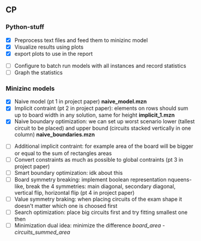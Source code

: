 ## CP

### Python-stuff
* [x] Preprocess text files and feed them to minizinc model
* [x] Visualize results using plots 
* [x] export plots to use in the report
- [ ]  Configure to batch run models with all instances and record statistics
- [ ]  Graph the statistics

### Minizinc models
* [x] Naive model (pt 1 in project paper) **naive_model.mzn**
* [x] Implicit contraint (pt 2 in project paper): elements on rows should sum up to board width in any solution, same for height **implicit_1.mzn**
* [x] Naive boundary optimization: we can set up worst scenario lower (tallest circuit to be placed) and upper bound (circuits stacked vertically in one column) **naive_boundaries.mzn**
- [ ] Additional implicit contraint: for example area of the board will be bigger or equal to the sum of rectangles areas
- [ ] Convert constraints as much as possible to global contraints (pt 3 in project paper)
- [ ] Smart boundary optimization: idk about this
- [ ] Board symmetry breaking: implement boolean representation nqueens-like, break the 4 symmetries: main diagonal, secondary diagonal, vertical flip, horizontal flip (pt 4 in project paper)
- [ ] Value symmetry braking: when placing circuits of the exam shape it doesn't matter which one is choosed first
- [ ] Search optimization: place big circuits first and try fitting smallest one then
- [ ] Minimization dual idea: minimize the difference *board_area - circuits_summed_area*
